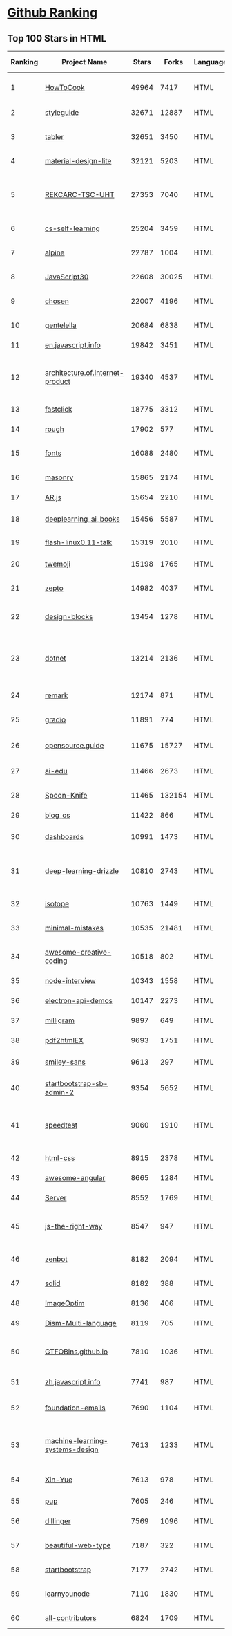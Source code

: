 [Github Ranking](../README.md)
==========

## Top 100 Stars in HTML

| Ranking | Project Name | Stars | Forks | Language | Open Issues | Description | Last Commit |
| ------- | ------------ | ----- | ----- | -------- | ----------- | ----------- | ----------- |
| 1 | [HowToCook](https://github.com/Anduin2017/HowToCook) | 49964 | 7417 | HTML | 324 | 程序员在家做饭方法指南。Programmer's guide about how to cook at home (Chinese only). | 2023-01-15T07:34:01Z |
| 2 | [styleguide](https://github.com/google/styleguide) | 32671 | 12887 | HTML | 188 | Style guides for Google-originated open-source projects | 2023-01-13T08:56:43Z |
| 3 | [tabler](https://github.com/tabler/tabler) | 32651 | 3450 | HTML | 64 | Tabler is free and open-source HTML Dashboard UI Kit built on Bootstrap | 2023-01-16T12:17:01Z |
| 4 | [material-design-lite](https://github.com/google/material-design-lite) | 32121 | 5203 | HTML | 363 | Material Design Components in HTML/CSS/JS | 2023-01-02T05:36:03Z |
| 5 | [REKCARC-TSC-UHT](https://github.com/PKUanonym/REKCARC-TSC-UHT) | 27353 | 7040 | HTML | 1 | 清华大学计算机系课程攻略 Guidance for courses in Department of Computer Science and Technology, Tsinghua University | 2022-12-23T15:29:32Z |
| 6 | [cs-self-learning](https://github.com/PKUFlyingPig/cs-self-learning) | 25204 | 3459 | HTML | 43 | 计算机自学指南 | 2023-01-18T02:53:28Z |
| 7 | [alpine](https://github.com/alpinejs/alpine) | 22787 | 1004 | HTML | 0 | A rugged, minimal framework for composing JavaScript behavior in your markup.  | 2023-01-17T17:23:05Z |
| 8 | [JavaScript30](https://github.com/wesbos/JavaScript30) | 22608 | 30025 | HTML | 0 | 30 Day Vanilla JS Challenge | 2023-01-16T15:33:27Z |
| 9 | [chosen](https://github.com/harvesthq/chosen) | 22007 | 4196 | HTML | 249 | Deprecated - Chosen is a library for making long, unwieldy select boxes more friendly. | 2022-09-26T21:24:42Z |
| 10 | [gentelella](https://github.com/ColorlibHQ/gentelella) | 20684 | 6838 | HTML | 33 | Free Bootstrap 4 Admin Dashboard Template | 2023-01-09T10:50:09Z |
| 11 | [en.javascript.info](https://github.com/javascript-tutorial/en.javascript.info) | 19842 | 3451 | HTML | 89 | Modern JavaScript Tutorial  | 2023-01-17T23:06:06Z |
| 12 | [architecture.of.internet-product](https://github.com/davideuler/architecture.of.internet-product) | 19340 | 4537 | HTML | 3 | 互联网公司技术架构，微信/淘宝/微博/腾讯/阿里/美团点评/百度/Google/Facebook/Amazon/eBay的架构，欢迎PR补充 | 2022-09-04T14:56:01Z |
| 13 | [fastclick](https://github.com/ftlabs/fastclick) | 18775 | 3312 | HTML | 212 | Polyfill to remove click delays on browsers with touch UIs | 2021-08-13T16:01:47Z |
| 14 | [rough](https://github.com/rough-stuff/rough) | 17902 | 577 | HTML | 26 | Create graphics with a hand-drawn, sketchy, appearance | 2022-07-20T01:23:33Z |
| 15 | [fonts](https://github.com/google/fonts) | 16088 | 2480 | HTML | 1068 | Font files available from Google Fonts, and a public issue tracker for all things Google Fonts | 2023-01-17T14:52:00Z |
| 16 | [masonry](https://github.com/desandro/masonry) | 15865 | 2174 | HTML | 66 | :love_hotel: Cascading grid layout plugin | 2021-10-03T09:17:12Z |
| 17 | [AR.js](https://github.com/jeromeetienne/AR.js) | 15654 | 2210 | HTML | 3 | Efficient Augmented Reality for the Web - 60fps on mobile! | 2022-12-07T23:32:13Z |
| 18 | [deeplearning_ai_books](https://github.com/fengdu78/deeplearning_ai_books) | 15456 | 5587 | HTML | 51 | deeplearning.ai（吴恩达老师的深度学习课程笔记及资源） | 2022-04-29T04:04:23Z |
| 19 | [flash-linux0.11-talk](https://github.com/dibingfa/flash-linux0.11-talk) | 15319 | 2010 | HTML | 34 | 你管这破玩意叫操作系统源码 — 像小说一样品读 Linux 0.11 核心代码 | 2023-01-01T02:11:13Z |
| 20 | [twemoji](https://github.com/twitter/twemoji) | 15198 | 1765 | HTML | 58 | Emoji for everyone. https://twemoji.twitter.com/ | 2023-01-10T10:19:33Z |
| 21 | [zepto](https://github.com/madrobby/zepto) | 14982 | 4037 | HTML | 69 | Zepto.js is a minimalist JavaScript library for modern browsers, with a jQuery-compatible API | 2022-09-19T09:37:10Z |
| 22 | [design-blocks](https://github.com/froala/design-blocks) | 13454 | 1278 | HTML | 26 | A set of 170+ Bootstrap based design blocks ready to be used to create clean modern websites. | 2022-06-22T05:08:03Z |
| 23 | [dotnet](https://github.com/microsoft/dotnet) | 13214 | 2136 | HTML | 216 | This repo is the official home of .NET on GitHub. It's a great starting point to find many .NET OSS projects from Microsoft and the community, including many that are part of the .NET Foundation. | 2023-01-04T15:24:38Z |
| 24 | [remark](https://github.com/gnab/remark) | 12174 | 871 | HTML | 163 | A simple, in-browser, markdown-driven slideshow tool. | 2022-05-24T16:15:00Z |
| 25 | [gradio](https://github.com/gradio-app/gradio) | 11891 | 774 | HTML | 242 | Create UIs for your machine learning model in Python in 3 minutes | 2023-01-17T23:05:49Z |
| 26 | [opensource.guide](https://github.com/github/opensource.guide) | 11675 | 15727 | HTML | 0 | 📚 Community guides for open source creators | 2023-01-13T13:28:08Z |
| 27 | [ai-edu](https://github.com/microsoft/ai-edu) | 11466 | 2673 | HTML | 59 | AI education materials for Chinese students, teachers and IT professionals. | 2023-01-17T07:51:05Z |
| 28 | [Spoon-Knife](https://github.com/octocat/Spoon-Knife) | 11465 | 132154 | HTML | 1639 | This repo is for demonstration purposes only. | 2023-01-17T17:57:24Z |
| 29 | [blog_os](https://github.com/phil-opp/blog_os) | 11422 | 866 | HTML | 51 | Writing an OS in Rust | 2023-01-06T21:29:09Z |
| 30 | [dashboards](https://github.com/keen/dashboards) | 10991 | 1473 | HTML | 2 | Responsive dashboard templates 📊✨ | 2021-11-02T12:25:42Z |
| 31 | [deep-learning-drizzle](https://github.com/kmario23/deep-learning-drizzle) | 10810 | 2743 | HTML | 5 | Drench yourself in Deep Learning, Reinforcement Learning, Machine Learning, Computer Vision, and NLP by learning from these exciting lectures!! | 2022-12-19T13:01:22Z |
| 32 | [isotope](https://github.com/metafizzy/isotope) | 10763 | 1449 | HTML | 60 | :revolving_hearts: Filter & sort magical layouts | 2021-09-24T03:20:14Z |
| 33 | [minimal-mistakes](https://github.com/mmistakes/minimal-mistakes) | 10535 | 21481 | HTML | 20 | :triangular_ruler: Jekyll theme for building a personal site, blog, project documentation, or portfolio. | 2023-01-15T14:29:56Z |
| 34 | [awesome-creative-coding](https://github.com/terkelg/awesome-creative-coding) | 10518 | 802 | HTML | 2 | Creative Coding: Generative Art, Data visualization, Interaction Design, Resources. | 2022-11-05T22:50:01Z |
| 35 | [node-interview](https://github.com/ElemeFE/node-interview) | 10343 | 1558 | HTML | 6 | How to pass the Node.js interview of ElemeFE. | 2020-10-19T03:29:22Z |
| 36 | [electron-api-demos](https://github.com/electron/electron-api-demos) | 10147 | 2273 | HTML | 42 | Explore the Electron APIs | 2022-11-10T14:34:33Z |
| 37 | [milligram](https://github.com/milligram/milligram) | 9897 | 649 | HTML | 40 | A minimalist CSS framework. | 2023-01-09T11:14:22Z |
| 38 | [pdf2htmlEX](https://github.com/coolwanglu/pdf2htmlEX) | 9693 | 1751 | HTML | 231 | Convert PDF to HTML without losing text or format. | 2022-08-05T10:02:16Z |
| 39 | [smiley-sans](https://github.com/atelier-anchor/smiley-sans) | 9613 | 297 | HTML | 50 | 得意黑 Smiley Sans：一款在人文观感和几何特征中寻找平衡的中文黑体 | 2023-01-07T15:16:52Z |
| 40 | [startbootstrap-sb-admin-2](https://github.com/StartBootstrap/startbootstrap-sb-admin-2) | 9354 | 5652 | HTML | 60 | A free, open source, Bootstrap admin theme created by Start Bootstrap | 2022-12-02T20:02:48Z |
| 41 | [speedtest](https://github.com/librespeed/speedtest) | 9060 | 1910 | HTML | 63 | Self-hosted Speedtest for HTML5 and more. Easy setup, examples, configurable, mobile friendly. Supports PHP, Node, Multiple servers, and more | 2022-12-12T04:08:53Z |
| 42 | [html-css](https://github.com/gustavoguanabara/html-css) | 8915 | 2378 | HTML | 211 | Curso de HTML5 e CSS3 | 2023-01-14T00:59:57Z |
| 43 | [awesome-angular](https://github.com/PatrickJS/awesome-angular) | 8665 | 1284 | HTML | 0 | :page_facing_up: A curated list of awesome Angular resources | 2022-12-13T10:03:42Z |
| 44 | [Server](https://github.com/PanDownloadServer/Server) | 8552 | 1769 | HTML | 136 | PanDownload的个人维护版本 | 2020-09-25T01:38:15Z |
| 45 | [js-the-right-way](https://github.com/braziljs/js-the-right-way) | 8547 | 947 | HTML | 17 | An easy-to-read, quick reference for JS best practices, accepted coding standards, and links around the Web | 2021-10-31T10:32:14Z |
| 46 | [zenbot](https://github.com/DeviaVir/zenbot) | 8182 | 2094 | HTML | 290 | Zenbot is a command-line cryptocurrency trading bot using Node.js and MongoDB. | 2022-02-14T16:11:27Z |
| 47 | [solid](https://github.com/solid/solid) | 8182 | 388 | HTML | 131 | Solid - Re-decentralizing the web (project directory) | 2022-08-24T14:54:37Z |
| 48 | [ImageOptim](https://github.com/ImageOptim/ImageOptim) | 8136 | 406 | HTML | 164 | GUI image optimizer for Mac | 2022-09-17T13:15:49Z |
| 49 | [Dism-Multi-language](https://github.com/Chuyu-Team/Dism-Multi-language) | 8119 | 705 | HTML | 233 | Dism++ Multi-language Support & BUG Report | 2022-07-25T09:57:31Z |
| 50 | [GTFOBins.github.io](https://github.com/GTFOBins/GTFOBins.github.io) | 7810 | 1036 | HTML | 2 | GTFOBins is a curated list of Unix binaries that can be used to bypass local security restrictions in misconfigured systems | 2023-01-13T13:55:34Z |
| 51 | [zh.javascript.info](https://github.com/javascript-tutorial/zh.javascript.info) | 7741 | 987 | HTML | 4 | 现代 JavaScript 教程（The Modern JavaScript Tutorial） | 2023-01-08T15:24:57Z |
| 52 | [foundation-emails](https://github.com/foundation/foundation-emails) | 7690 | 1104 | HTML | 180 | Quickly create responsive HTML emails that work on any device and client. Even Outlook. | 2022-12-04T01:44:13Z |
| 53 | [machine-learning-systems-design](https://github.com/chiphuyen/machine-learning-systems-design) | 7613 | 1233 | HTML | 7 | A booklet on machine learning systems design with exercises. NOT the repo for the book "Designing Machine Learning Systems" | 2022-11-28T08:13:53Z |
| 54 | [Xin-Yue](https://github.com/sikaozhe1997/Xin-Yue) | 7613 | 978 | HTML | 38 | 岳昕：致北大师生与北大外国语学院的一封公开信 | 2019-05-04T17:07:56Z |
| 55 | [pup](https://github.com/ericchiang/pup) | 7605 | 246 | HTML | 70 | Parsing HTML at the command line | 2022-12-22T04:36:40Z |
| 56 | [dillinger](https://github.com/joemccann/dillinger) | 7569 | 1096 | HTML | 107 | The last Markdown editor, ever. | 2022-12-13T01:16:48Z |
| 57 | [beautiful-web-type](https://github.com/ubuwaits/beautiful-web-type) | 7187 | 322 | HTML | 3 | In-depth guide to the best open-source typefaces: https://beautifulwebtype.com | 2022-05-31T09:10:41Z |
| 58 | [startbootstrap](https://github.com/BlackrockDigital/startbootstrap) | 7177 | 2742 | HTML | 3 | A library of free and open source Bootstrap themes and templates | 2020-10-12T20:57:37Z |
| 59 | [learnyounode](https://github.com/workshopper/learnyounode) | 7110 | 1830 | HTML | 103 | Learn You The Node.js For Much Win! An intro to Node.js via a set of self-guided workshops. | 2021-12-04T20:27:04Z |
| 60 | [all-contributors](https://github.com/all-contributors/all-contributors) | 6824 | 1709 | HTML | 46 | ✨ Recognize all contributors, not just the ones who push code ✨ | 2023-01-11T19:35:38Z |

